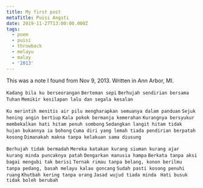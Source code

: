 ```yaml
---
title: My first post
metaTitle: Puisi Angsti
date: 2019-11-27T13:00:00.000Z
tags:
  - poem
  - puisi
  - throwback
  - melayu
  - malay
  - '2013'
---
```

This was a note I found from Nov 9, 2013. Written in Ann Arbor, MI.

`Kadang bila ku berseorangan`
`Berteman sepi`
`Berhujah sendirian bersama Tuhan`
`Memikir kesilapan lalu dan segala kesalan`

`Ku merintih menitis air pilu mengharapkan semuanya dalam panduan`
`Sejuk hening angin bertiup`
`Kala pokok bermanja kemerahan`
`Kurangnya bersyukur membekalkan hati hitam penuh sombong`
`Sedangkan langit hitam tidak hujan bukannya ia bohong`
`Cuma diri yang lemah tiada pendirian berpatah kosong`
`Dimanakah makna tanpa kelakuan sama diusung`


`Berhujah tidak bermadah`
`Mereka katakan kurang siuman kurang ajar kurang minda puncaknya patah`
`Dengarkan manusia hampa`
`Berkata tanpa aksi bagai mengubi tak berisi`
`Ternak rimau tanpa belang, konon berilmu tanpa pedang, basah melayu kalau goncang`
`Sudah pasti kosong penuhi ruang`
`Khutbah kering tanpa orang`
`Jasad wujud tiada minda `
`Hati busuk tidak boleh berubah`
